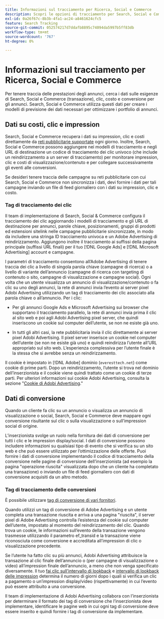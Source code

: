 ```yaml
---
title: Informazioni sul tracciamento per Ricerca, Social e Commerce
description: Scopri le opzioni di tracciamento per Search, Social e Commerce.
exl-id: 0a26f67c-8b3b-4fa1-ac24-a8461624cfc5
feature: Search Tracking
source-git-commit: 052574217d7ddafb8895c74094da5997b5ff83db
workflow-type: tm+mt
source-wordcount: '767'
ht-degree: 0%

---
```


# Informazioni sul tracciamento per Ricerca, Social e Commerce

Per tenere traccia delle prestazioni degli annunci, cerca i dati sulle esigenze di Search, Social e Commerce (transazione), clic, costo e conversione per gli annunci. Search, Social e Commerce utilizza questi dati per creare i modelli di previsione dei dati necessari per ottimizzare i portfolio di annunci.

## Dati su costi, clic e impression

Search, Social e Commerce recupera i dati su impression, clic e costi direttamente da [reti pubblicitarie supportate](/help/search-social-commerce/introduction/supported-inventory.md) ogni giorno. Inoltre, Search, Social e Commerce possono aggiungere nei modelli di tracciamento e negli URL di destinazione un codice di tracciamento dei clic univoco (che include un reindirizzamento a un server di tracciamento) per monitorare impression, clic e costi di visualizzazione/contenuto e per collegare successivamente gli eventi alle conversioni.

Se desideri tenere traccia delle campagne su reti pubblicitarie con cui Search, Social e Commerce non sincronizza i dati, devi fornire i dati per tali campagne inviando un file di feed giornaliero con i dati su impression, clic e costo.

### Tag di tracciamento dei clic

Il team di implementazione di Search, Social &amp; Commerce configura il tracciamento dei clic aggiornando i modelli di tracciamento e gli URL di destinazione per annunci, parole chiave, posizionamenti, gruppi di prodotti ed estensioni sitelink nelle campagne pubblicitarie sincronizzate, in modo da includere una stringa ID tracciamento univoca e un Adobe Advertising di reindirizzamento. Aggiungono inoltre il tracciamento ai suffissi della pagina principale (suffissi URL finali) per il tuo [!DNL Google Ads] e [!DNL Microsoft Advertising] account e campagne.

I parametri di tracciamento consentono all’Adobe Advertising di tenere traccia dei clic a livello di singola parola chiave (campagne di ricerca) o a livello di variante dell’annuncio (campagne di ricerca con targeting di contenuto o sito, campagne di visualizzazione e campagne social). Ogni volta che un utente visualizza un annuncio di visualizzazione/contenuto o fa clic su uno degli annunci, la rete di annunci invia l’evento ai server pixel Adobi Advertising utilizzando un tag di tracciamento dei clic associato alla parola chiave o all’annuncio. Per i clic:

* Per gli annunci Google Ads e Microsoft Advertising sui browser che supportano il tracciamento parallelo, la rete di annunci invia prima il clic al sito web e poi agli Adobi Advertising pixel server, che quindi inseriscono un cookie sul computer dell’utente, se non ne esiste già uno.

* In tutti gli altri casi, la rete pubblicitaria invia il clic direttamente ai server pixel Adobi Advertising. Il pixel server inserisce un cookie nel computer dell’utente (se non ne esiste già uno) e quindi reindirizza l’utente all’URL appropriato sul sito web. L’esperienza complessiva per l’utente finale è la stessa che si avrebbe senza un reindirizzamento.

Il cookie è impostato in [!DNL Adobe] dominio (`everesttech.net`) come cookie di prime parti. Dopo un reindirizzamento, l’utente si trova nel dominio dell’inserzionista e il cookie viene quindi trattato come un cookie di terze parti. Per ulteriori informazioni sui cookie Adobi Advertising, consulta la sezione &quot;[Cookie di Adobi Advertising](https://experienceleague.adobe.com/docs/core-services/interface/ec-cookies/cookies-advertising-cloud.html).&quot;

## Dati di conversione

Quando un cliente fa clic su un annuncio o visualizza un annuncio di visualizzazione o social, Search, Social e Commerce deve mappare ogni conversione risultante sul clic o sulla visualizzazione o sull’impression social di origine.

L’inserzionista svolge un ruolo nella fornitura dei dati di conversione per tutti i clic e le impression display/social. I dati di conversione possono includere informazioni su qualsiasi tipo di evento che si verifica su un sito web e che può essere utilizzato per l’ottimizzazione delle offerte. Puoi fornire i dati di conversione implementando il codice di tracciamento della conversione nelle pagine di conversione dell’inserzionista (ad esempio la pagina &quot;operazione riuscita&quot; visualizzata dopo che un cliente ha completato una transazione) o inviando un file di feed giornaliero con dati di conversione acquisiti da un altro metodo.

### Tag di tracciamento delle conversioni

È possibile utilizzare [tag di conversione di vari fornitori](/help/search-social-commerce/tracking/conversion-tracking-about.md).

Quando utilizzi un tag di conversione di Adobe Advertising e un utente completa una transazione riuscita e arriva a una pagina &quot;riuscita&quot;, il server pixel di Adobe Advertising controlla l’esistenza del cookie sul computer dell’utente, impostato al momento del reindirizzamento del clic. Quando trova un cookie, le informazioni sull’evento della transazione vengono trasmesse utilizzando il parametro ef_transid e la transazione viene riconosciuta come conversione e accreditata all’impression di clic o visualizzazione precedente.

Se l’utente ha fatto clic su più annunci, Adobi Advertising attribuisce la transazione al clic finale dell’annuncio o (per campagne di visualizzazione o video) all’impression finale dell’annuncio, a meno che non venga specificato diversamente. Il tuo [fai clic sull’intervallo di lookback](/help/search-social-commerce/glossary.md#c-d) e [intervallo di lookback delle impression](/help/search-social-commerce/glossary.md#i-j) determina il numero di giorni dopo i quali si verifica un clic a pagamento o un’impression display/video (rispettivamente) in cui l’evento può essere attribuito a una conversione.

Il team di implementazione di Adobi Advertising collabora con l’inserzionista per determinare il formato dei tag di conversione che l’inserzionista deve implementare, identificare le pagine web in cui ogni tag di conversione deve essere inserito e quindi fornire i tag di conversione da implementare.
